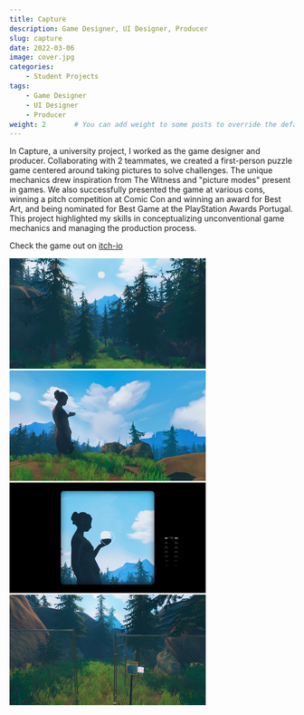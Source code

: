 ```yaml
---
title: Capture
description: Game Designer, UI Designer, Producer
slug: capture
date: 2022-03-06
image: cover.jpg
categories:
    - Student Projects
tags:
    - Game Designer
    - UI Designer
    - Producer
weight: 2       # You can add weight to some posts to override the default sorting (date descending)
---
```


In Capture, a university project, I worked as the game designer and producer. Collaborating with 2 teammates, we created a first-person puzzle game centered around taking pictures to solve challenges. The unique mechanics drew inspiration from The Witness and "picture modes" present in games. We also successfully presented the game at various cons, winning a pitch competition at Comic Con and winning an award for Best Art, and being nominated for Best Game at the PlayStation Awards Portugal. This project highlighted my skills in conceptualizing unconventional game mechanics and managing the production process.

<!-- I also made this trailer! :D
<iframe width="560" height="315" src="https://www.youtube.com/embed/Rc5axouaJug?si=-fXLLTd2OC89pfEd" title="YouTube video player" frameborder="0" allow="accelerometer; autoplay; clipboard-write; encrypted-media; gyroscope; picture-in-picture; web-share" allowfullscreen></iframe> -->

Check the game out on [itch-io](https://oxstudio.itch.io/capture)

![Image 1](c1.png) ![Image 2](c2.jpg) ![Image 3](c3.jpg) ![Image 4](c4.jpg)
